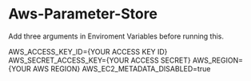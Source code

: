 # Aws-Parameter-Store

Add three arguments in Enviroment Variables before running this.

AWS_ACCESS_KEY_ID={YOUR ACCESS KEY ID}
AWS_SECRET_ACCESS_KEY={YOUR ACCESS SECRET}
AWS_REGION={YOUR AWS REGION}
AWS_EC2_METADATA_DISABLED=true
